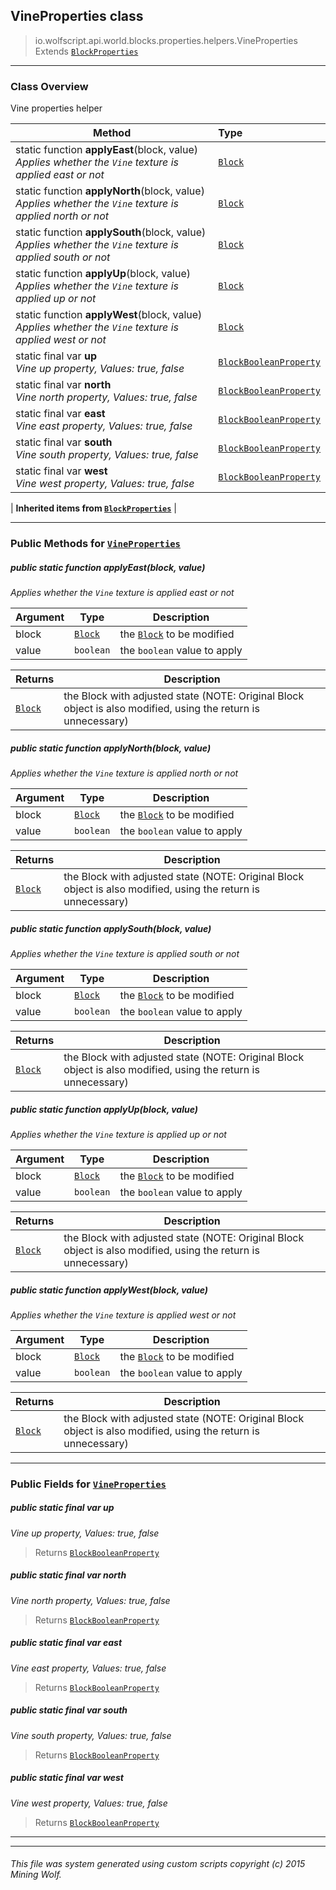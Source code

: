 ## VineProperties __class__

>io.wolfscript.api.world.blocks.properties.helpers.VineProperties
>Extends [`BlockProperties`](BlockProperties.md)

---

### Class Overview

Vine properties helper

Method | Type   
--- | :--- 
static function __applyEast__(block, value) <br> _Applies whether the `Vine` texture is applied east or not_ | [`Block`](../../Block.md)
static function __applyNorth__(block, value) <br> _Applies whether the `Vine` texture is applied north or not_ | [`Block`](../../Block.md)
static function __applySouth__(block, value) <br> _Applies whether the `Vine` texture is applied south or not_ | [`Block`](../../Block.md)
static function __applyUp__(block, value) <br> _Applies whether the `Vine` texture is applied up or not_ | [`Block`](../../Block.md)
static function __applyWest__(block, value) <br> _Applies whether the `Vine` texture is applied west or not_ | [`Block`](../../Block.md)
static final var __up__ <br> _Vine up property, Values: true, false_ | [`BlockBooleanProperty`](../BlockBooleanProperty.md)
static final var __north__ <br> _Vine north property, Values: true, false_ | [`BlockBooleanProperty`](../BlockBooleanProperty.md)
static final var __east__ <br> _Vine east property, Values: true, false_ | [`BlockBooleanProperty`](../BlockBooleanProperty.md)
static final var __south__ <br> _Vine south property, Values: true, false_ | [`BlockBooleanProperty`](../BlockBooleanProperty.md)
static final var __west__ <br> _Vine west property, Values: true, false_ | [`BlockBooleanProperty`](../BlockBooleanProperty.md)
 |
__Inherited items from [`BlockProperties`](BlockProperties.md)__ |





---


### Public Methods for [`VineProperties`](VineProperties.md)

##### <a id='applyeast'></a>public static function __applyEast__(block, value)

_Applies whether the `Vine` texture is applied east or not_

Argument | Type | Description  
--- | --- | --- 
block | [`Block`](../../Block.md) | the [`Block`](../../Block.md) to be modified
value | `boolean` | the `boolean` value to apply

Returns | Description
--- | --- 
[`Block`](../../Block.md) | the Block with adjusted state (NOTE: Original Block object is also modified, using the return is unnecessary)


##### <a id='applynorth'></a>public static function __applyNorth__(block, value)

_Applies whether the `Vine` texture is applied north or not_

Argument | Type | Description  
--- | --- | --- 
block | [`Block`](../../Block.md) | the [`Block`](../../Block.md) to be modified
value | `boolean` | the `boolean` value to apply

Returns | Description
--- | --- 
[`Block`](../../Block.md) | the Block with adjusted state (NOTE: Original Block object is also modified, using the return is unnecessary)


##### <a id='applysouth'></a>public static function __applySouth__(block, value)

_Applies whether the `Vine` texture is applied south or not_

Argument | Type | Description  
--- | --- | --- 
block | [`Block`](../../Block.md) | the [`Block`](../../Block.md) to be modified
value | `boolean` | the `boolean` value to apply

Returns | Description
--- | --- 
[`Block`](../../Block.md) | the Block with adjusted state (NOTE: Original Block object is also modified, using the return is unnecessary)


##### <a id='applyup'></a>public static function __applyUp__(block, value)

_Applies whether the `Vine` texture is applied up or not_

Argument | Type | Description  
--- | --- | --- 
block | [`Block`](../../Block.md) | the [`Block`](../../Block.md) to be modified
value | `boolean` | the `boolean` value to apply

Returns | Description
--- | --- 
[`Block`](../../Block.md) | the Block with adjusted state (NOTE: Original Block object is also modified, using the return is unnecessary)


##### <a id='applywest'></a>public static function __applyWest__(block, value)

_Applies whether the `Vine` texture is applied west or not_

Argument | Type | Description  
--- | --- | --- 
block | [`Block`](../../Block.md) | the [`Block`](../../Block.md) to be modified
value | `boolean` | the `boolean` value to apply

Returns | Description
--- | --- 
[`Block`](../../Block.md) | the Block with adjusted state (NOTE: Original Block object is also modified, using the return is unnecessary)


---

### Public Fields for [`VineProperties`](VineProperties.md)

##### <a id='up'></a>public static final var __up__

_Vine up property, Values: true, false_

>Returns
>  [`BlockBooleanProperty`](../BlockBooleanProperty.md)

##### <a id='north'></a>public static final var __north__

_Vine north property, Values: true, false_

>Returns
>  [`BlockBooleanProperty`](../BlockBooleanProperty.md)

##### <a id='east'></a>public static final var __east__

_Vine east property, Values: true, false_

>Returns
>  [`BlockBooleanProperty`](../BlockBooleanProperty.md)

##### <a id='south'></a>public static final var __south__

_Vine south property, Values: true, false_

>Returns
>  [`BlockBooleanProperty`](../BlockBooleanProperty.md)

##### <a id='west'></a>public static final var __west__

_Vine west property, Values: true, false_

>Returns
>  [`BlockBooleanProperty`](../BlockBooleanProperty.md)

---


---


###### This file was system generated using custom scripts copyright (c) 2015 Mining Wolf.
	

